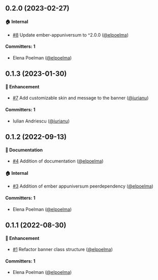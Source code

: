 
## 0.2.0 (2023-02-27)

#### :house: Internal
* [#8](https://github.com/lblod/ember-environment-banner/pull/8) Update ember-appuniversum to ^2.0.0 ([@elpoelma](https://github.com/elpoelma))

#### Committers: 1
- Elena Poelman ([@elpoelma](https://github.com/elpoelma))

## 0.1.3 (2023-01-30)

#### :rocket: Enhancement
* [#7](https://github.com/lblod/ember-environment-banner/pull/7) Add customizable skin and message to the banner ([@iurianu](https://github.com/iurianu))

#### Committers: 1
- Iulian Andriescu ([@iurianu](https://github.com/iurianu))

## 0.1.2 (2022-09-13)

#### :memo: Documentation
* [#4](https://github.com/lblod/ember-environment-banner/pull/4) Addition of documentation ([@elpoelma](https://github.com/elpoelma))

#### :house: Internal
* [#3](https://github.com/lblod/ember-environment-banner/pull/3) Addition of ember appuniversum peerdependency ([@elpoelma](https://github.com/elpoelma))

#### Committers: 1
- Elena Poelman ([@elpoelma](https://github.com/elpoelma))

## 0.1.1 (2022-08-30)

#### :rocket: Enhancement
* [#1](https://github.com/lblod/ember-environment-banner/pull/1) Refactor banner class structure ([@elpoelma](https://github.com/elpoelma))

#### Committers: 1
- Elena Poelman ([@elpoelma](https://github.com/elpoelma))



